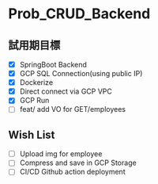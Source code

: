 # Prob_CRUD_Backend

## 試用期目標

- [x] SpringBoot Backend
- [x] GCP SQL Connection(using public IP)
- [x] Dockerize
- [x] Direct connect via GCP VPC
- [x] GCP Run
- [ ] feat/ add VO for GET/employees

## Wish List
- [ ] Upload img for employee
- [ ] Compress and save in GCP Storage
- [ ] CI/CD Github action deployment
